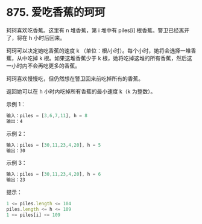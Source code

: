 # 875. 爱吃香蕉的珂珂

珂珂喜欢吃香蕉。这里有 n 堆香蕉，第 i 堆中有 piles[i] 根香蕉。警卫已经离开了，将在 h 小时后回来。

珂珂可以决定她吃香蕉的速度 k （单位：根/小时）。每个小时，她将会选择一堆香蕉，从中吃掉 k 根。如果这堆香蕉少于 k 根，她将吃掉这堆的所有香蕉，然后这一小时内不会再吃更多的香蕉。  

珂珂喜欢慢慢吃，但仍然想在警卫回来前吃掉所有的香蕉。

返回她可以在 h 小时内吃掉所有香蕉的最小速度 k（k 为整数）。

 

示例 1：
```js
输入：piles = [3,6,7,11], h = 8
输出：4
```

示例 2：
```js
输入：piles = [30,11,23,4,20], h = 5
输出：30
```

示例 3：
```js
输入：piles = [30,11,23,4,20], h = 6
输出：23
``` 

提示：
```js
1 <= piles.length <= 104
piles.length <= h <= 109
1 <= piles[i] <= 109
```